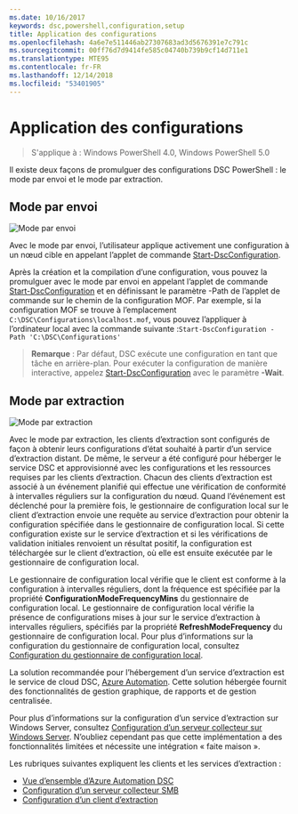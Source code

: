 ```yaml
---
ms.date: 10/16/2017
keywords: dsc,powershell,configuration,setup
title: Application des configurations
ms.openlocfilehash: 4a6e7e511446ab27307683ad3d5676391e7c791c
ms.sourcegitcommit: 00ff76d7d9414fe585c04740b739b9cf14d711e1
ms.translationtype: MTE95
ms.contentlocale: fr-FR
ms.lasthandoff: 12/14/2018
ms.locfileid: "53401905"
---
```

# <a name="enacting-configurations"></a>Application des configurations

>S'applique à : Windows PowerShell 4.0, Windows PowerShell 5.0

Il existe deux façons de promulguer des configurations DSC PowerShell : le mode par envoi et le mode par extraction.

## <a name="push-mode"></a>Mode par envoi

![Mode par envoi](../images/pushModel.png "Fonctionnement du mode par envoi")

Avec le mode par envoi, l’utilisateur applique activement une configuration à un nœud cible en appelant l’applet de commande [Start-DscConfiguration](/powershell/module/psdesiredstateconfiguration/start-dscconfiguration).

Après la création et la compilation d’une configuration, vous pouvez la promulguer avec le mode par envoi en appelant l’applet de commande [Start-DscConfiguration](/powershell/module/psdesiredstateconfiguration/start-dscconfiguration) et en définissant le paramètre -Path de l’applet de commande sur le chemin de la configuration MOF.
Par exemple, si la configuration MOF se trouve à l’emplacement `C:\DSC\Configurations\localhost.mof`, vous pouvez l’appliquer à l’ordinateur local avec la commande suivante :`Start-DscConfiguration -Path 'C:\DSC\Configurations'`

> __Remarque__ : Par défaut, DSC exécute une configuration en tant que tâche en arrière-plan. Pour exécuter la configuration de manière interactive, appelez [Start-DscConfiguration](/powershell/module/psdesiredstateconfiguration/start-dscconfiguration) avec le paramètre __-Wait__.

## <a name="pull-mode"></a>Mode par extraction

![Mode par extraction](../images/pullModel.png "Fonctionnement du mode par extraction")

Avec le mode par extraction, les clients d’extraction sont configurés de façon à obtenir leurs configurations d’état souhaité à partir d’un service d’extraction distant.
De même, le serveur a été configuré pour héberger le service DSC et approvisionné avec les configurations et les ressources requises par les clients d’extraction.
Chacun des clients d’extraction est associé à un événement planifié qui effectue une vérification de conformité à intervalles réguliers sur la configuration du nœud.
Quand l’événement est déclenché pour la première fois, le gestionnaire de configuration local sur le client d’extraction envoie une requête au service d’extraction pour obtenir la configuration spécifiée dans le gestionnaire de configuration local.
Si cette configuration existe sur le service d’extraction et si les vérifications de validation initiales renvoient un résultat positif, la configuration est téléchargée sur le client d’extraction, où elle est ensuite exécutée par le gestionnaire de configuration local.

Le gestionnaire de configuration local vérifie que le client est conforme à la configuration à intervalles réguliers, dont la fréquence est spécifiée par la propriété **ConfigurationModeFrequencyMins** du gestionnaire de configuration local.
Le gestionnaire de configuration local vérifie la présence de configurations mises à jour sur le service d’extraction à intervalles réguliers, spécifiés par la propriété **RefreshModeFrequency** du gestionnaire de configuration local.
Pour plus d’informations sur la configuration du gestionnaire de configuration local, consultez [Configuration du gestionnaire de configuration local](../managing-nodes/metaConfig.md).

La solution recommandée pour l’hébergement d’un service d’extraction est le service de cloud DSC, [Azure Automation](https://azure.microsoft.com/services/automation/).
Cette solution hébergée fournit des fonctionnalités de gestion graphique, de rapports et de gestion centralisée.

Pour plus d’informations sur la configuration d’un service d’extraction sur Windows Server, consultez [Configuration d’un serveur collecteur sur Windows Server](pullServer.md).
N’oubliez cependant pas que cette implémentation a des fonctionnalités limitées et nécessite une intégration « faite maison ».

Les rubriques suivantes expliquent les clients et les services d’extraction :

- [Vue d’ensemble d’Azure Automation DSC](https://docs.microsoft.com/en-us/azure/automation/automation-dsc-overview)
- [Configuration d’un serveur collecteur SMB](pullServerSMB.md)
- [Configuration d’un client d’extraction](pullClientConfigID.md)
